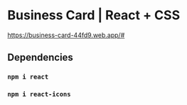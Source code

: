# Business Card | React + CSS

https://business-card-44fd9.web.app/#

## Dependencies

### `npm i react`
### `npm i react-icons`


